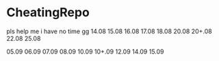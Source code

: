 # CheatingRepo

pls help me 
i have no time
gg
14.08
15.08
16.08
17.08
18.08
20.08
20+.08
22.08
25.08

05.09
06.09
07.09
08.09
10.09 10+.09
12.09
14.09
15.09
